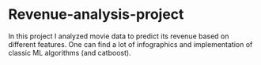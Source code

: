 # Revenue-analysis-project
In this project I analyzed movie data to predict its revenue based on different features. One can find a lot of infographics and implementation of classic ML algorithms (and catboost).
